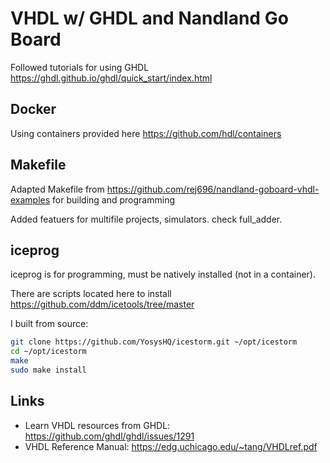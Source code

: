# VHDL w/ GHDL and Nandland Go Board

Followed tutorials for using GHDL https://ghdl.github.io/ghdl/quick_start/index.html

## Docker
Using containers provided here https://github.com/hdl/containers

## Makefile
Adapted Makefile from https://github.com/rej696/nandland-goboard-vhdl-examples for building and programming

Added featuers for multifile projects, simulators. check full_adder.

## iceprog
iceprog is for programming, must be natively installed (not in a container). 

There are scripts located here to install https://github.com/ddm/icetools/tree/master

I built from source:
```bash
git clone https://github.com/YosysHQ/icestorm.git ~/opt/icestorm
cd ~/opt/icestorm
make
sudo make install
```


## Links
- Learn VHDL resources from GHDL: https://github.com/ghdl/ghdl/issues/1291
- VHDL Reference Manual: https://edg.uchicago.edu/~tang/VHDLref.pdf

